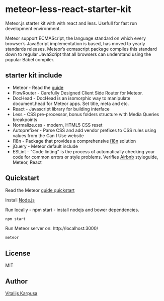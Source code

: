 # meteor-less-react-starter-kit
Meteor.js starter kit with with react and less. Usefull for fast run development environment.

Meteor support ECMAScript, the language standard on which every browser’s JavaScript implementation is based, has moved to yearly standards releases.
Meteor’s ecmascript package compiles this standard down to regular JavaScript that all browsers can understand using the popular Babel compiler.

## starter kit include
* Meteor - Read the [guide](http://guide.meteor.com)
* FlowRouter - Carefully Designed Client Side Router for Meteor.
* DocHead - DocHead is an isomorphic way to manipulate document.head for Meteor apps. Set title, meta and etc.
* React - Javascript library for building interface
* Less - CSS pre-processor, bonus folders structure with Media Queries breakpoints
* Normalize.css - modern, HTML5 CSS reset
* Autoprefixer - Parse CSS and add vendor prefixes to CSS rules using values from the Can I Use website
* I18n - Package that provides a comprehensive [i18n](http://www.i18nguy.com/origini18n.html) solution
* jQuery - Meteor default include
* ESLint - "Code linting" is the process of automatically checking your code for common errors or style problems. Verifies [Airbnb](https://github.com/airbnb/javascript/tree/master/packages/eslint-config-airbnb) styleguide, Meteor, React

## Quickstart

Read the Meteor [guide quickstart](http://guide.meteor.com/index.html#quickstart)

Install [Node.js](https://nodejs.org/en/)

Run locally - npm start - install nodejs and bower dependencies.

```bash
npm start
```

Run Meteor server on: http://localhost:3000/

```bash
meteor
```

## License

MIT

## Author

[Vitalijs Karpusa](http://www.karpusa.lv)
